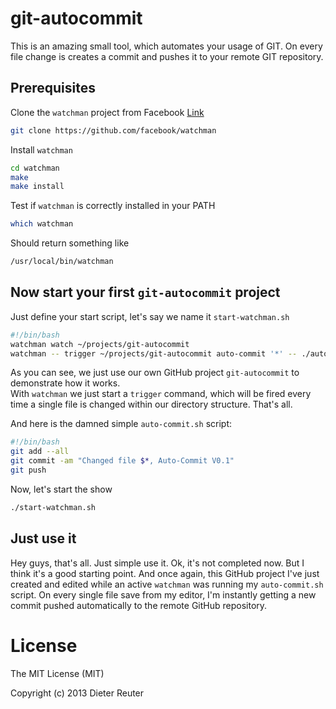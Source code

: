 git-autocommit
==============

This is an amazing small tool, which automates your usage of GIT.  On every file change is creates a commit and pushes it to your remote GIT repository. 



Prerequisites
-------------

Clone the `watchman` project from Facebook [Link](https://github.com/facebook/watchman)
```bash
git clone https://github.com/facebook/watchman
```

Install `watchman`
```bash
cd watchman
make
make install
```

Test if `watchman` is correctly installed in your PATH
```bash
which watchman
```
Should return something like
```bash
/usr/local/bin/watchman
```


Now start your first `git-autocommit` project
---------------------------------------------

Just define your start script, let's say we name it `start-watchman.sh`
```bash
#!/bin/bash
watchman watch ~/projects/git-autocommit
watchman -- trigger ~/projects/git-autocommit auto-commit '*' -- ./auto-commit.sh
```

As you can see, we just use our own GitHub project `git-autocommit` to demonstrate how it works.  
With `watchman` we just start a `trigger` command, which will be fired every time a single file 
is changed within our directory structure.  That's all.

And here is the damned simple `auto-commit.sh` script:
```bash
#!/bin/bash
git add --all
git commit -am "Changed file $*, Auto-Commit V0.1"
git push
```

Now, let's start the show
```bash
./start-watchman.sh
```


Just use it
-----------

Hey guys, that's all.  Just simple use it.
Ok, it's not completed now.  But I think it's a good starting point.
And once again, this GitHub project I've just created and edited while an active `watchman` was running my `auto-commit.sh` script.
On every single file save from my editor, I'm instantly getting a new commit pushed automatically to the remote GitHub repository.


License
=======
The MIT License (MIT)

Copyright (c) 2013 Dieter Reuter


